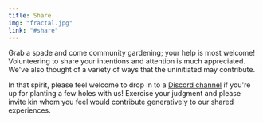 ```yaml
---
title: Share
img: "fractal.jpg"
link: "#share"
---
```


Grab a spade and come community gardening; your help is most welcome!
Volunteering to share your intentions and attention is much appreciated. We've also thought of a variety of ways that the uninitiated may contribute.

In that spirit, please feel welcome to drop in to a [Discord channel](https://discord.gg/j9vp5x6Whq) if you're up for planting a few holes with us! Exercise your judgment and please invite kin whom you feel would contribute generatively to our shared experiences.
